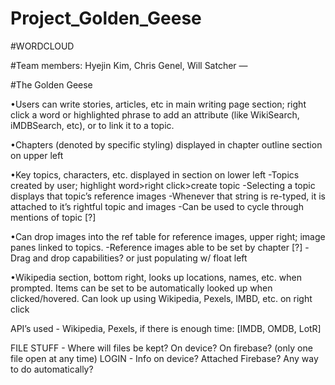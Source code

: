 # Project_Golden_Geese

#WORDCLOUD

#Team members: Hyejin Kim, Chris Genel, Will Satcher  — 

#The Golden Geese

•Users can write stories, articles, etc in main writing page section; right click a word or highlighted phrase to add an attribute (like WikiSearch, iMDBSearch, etc), or to link it to a topic.

•Chapters (denoted by specific styling) displayed in chapter outline section on upper left

•Key topics, characters, etc. displayed in section on lower left
    -Topics created by user; highlight word>right click>create topic
    -Selecting a topic displays that topic’s reference images
    -Whenever that string is re-typed, it is attached to it’s rightful topic and images
    -Can be used to cycle through mentions of topic [?]
    
•Can drop images into the ref table for reference images, upper right; image panes linked to topics.
    -Reference images able to be set by chapter [?]
    -Drag and drop capabilities? or just populating w/ float left
    
•Wikipedia section, bottom right, looks up locations, names, etc. when prompted. Items can be set to be automatically looked up when clicked/hovered. Can look up using Wikipedia, Pexels, IMBD, etc. on right click



API’s used - Wikipedia, Pexels, if there is enough time: [IMDB, OMDB, LotR]

FILE STUFF - Where will files be kept? On device? On firebase? (only one file open at any time)
LOGIN - Info on device? Attached Firebase? Any way to do automatically?